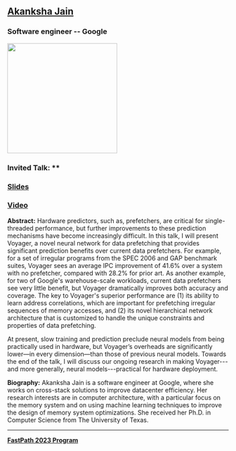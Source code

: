 ## [Akanksha Jain](https://www.cs.utexas.edu/users/akanksha/)
### Software engineer -- Google

<img src="https://pbs.twimg.com/profile_images/1137846223950557184/J0Ur6pHG_400x400.png" width="250">

### Invited Talk:  **

### [Slides]()

### [Video]()

**Abstract:**
Hardware predictors, such as, prefetchers, are critical for single-threaded performance, but further improvements to these prediction mechanisms have become increasingly difficult. In this talk, I will present Voyager, a novel neural network for data prefetching that provides significant prediction benefits over current data prefetchers. For example, for a set of irregular programs from the SPEC 2006 and GAP benchmark suites, Voyager sees an average IPC improvement of 41.6% over a system with no prefetcher, compared with 28.2% for prior art. As another example, for two of Google's warehouse-scale workloads, current data prefetchers see very little benefit, but Voyager dramatically improves both accuracy and coverage. The key to Voyager's superior performance are (1) its ability to learn address correlations, which are important for prefetching irregular sequences of memory accesses, and (2) its novel hierarchical network architecture that is customized to handle the unique constraints and properties of data prefetching.

At present, slow training and prediction preclude neural models from being practically used in hardware, but Voyager’s overheads are significantly lower—in every dimension—than those of previous neural models. Towards the end of the talk, I will discuss our ongoing research in making Voyager---and more generally, neural models---practical for hardware deployment.

**Biography:**
Akanksha Jain is a software engineer at Google, where she works on cross-stack solutions to improve datacenter efficiency. Her research interests are in computer architecture, with a particular focus on the memory system and on using machine learning techniques to improve the design of memory system optimizations.  She received her Ph.D. in Computer Science from The University of Texas.

----
**[FastPath 2023 Program](https://fastpath2023.github.io/FastPath2023/)**
